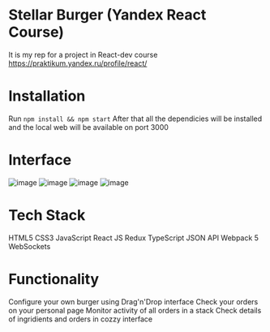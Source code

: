 # Stellar Burger (Yandex React Course)
It is my rep for a project in React-dev course
https://praktikum.yandex.ru/profile/react/

# Installation
Run `npm install && npm start`
After that all the dependicies will be installed and the local web will be available on port 3000

# Interface
![image](https://user-images.githubusercontent.com/72499342/122996275-5db9da80-d3b3-11eb-940b-6f853541aada.png)
![image](https://user-images.githubusercontent.com/72499342/122996339-70341400-d3b3-11eb-9960-0d92e04c0eb0.png)
![image](https://user-images.githubusercontent.com/72499342/122996385-7b873f80-d3b3-11eb-8843-9aaf1d66d833.png)
![image](https://user-images.githubusercontent.com/72499342/122996440-8b9f1f00-d3b3-11eb-920c-475f50b4b24a.png)

# Tech Stack
HTML5
CSS3
JavaScript
React JS
Redux
TypeScript
JSON API
Webpack 5
WebSockets

# Functionality
Configure your own burger using Drag'n'Drop interface
Check your orders on your personal page
Monitor activity of all orders in a stack
Check details of ingridients and orders in cozzy interface
